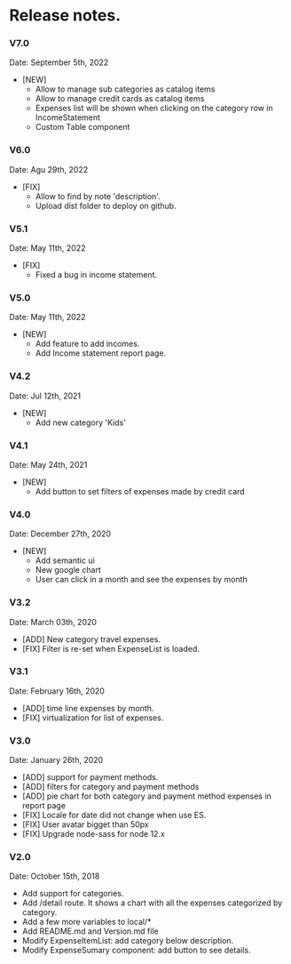 # Release notes.

### V7.0
Date: September 5th, 2022

* [NEW] 
   *  Allow to manage sub categories as catalog items
   *  Allow to manage credit cards as catalog items
   *  Expenses list will be shown when clicking on the category row in IncomeStatement
   *  Custom Table component

### V6.0
Date: Agu 29th, 2022

* [FIX] 
   *  Allow to find by note 'description'.
   *  Upload dist folder to deploy on github.

### V5.1
Date: May 11th, 2022

* [FIX] 
   *  Fixed a bug in income statement.
   
### V5.0
Date: May 11th, 2022

* [NEW] 
   *  Add feature to add incomes.
   *  Add Income statement report page.

### V4.2
Date: Jul 12th, 2021

* [NEW] 
   *  Add new category 'Kids'

### V4.1
Date: May 24th, 2021

* [NEW] 
   *  Add button to set filters of expenses made by credit card

### V4.0
Date: December 27th, 2020

* [NEW] 
   *  Add semantic ui
   *  New google chart 
   *  User can click in a month and see the expenses by month

### V3.2
Date: March 03th, 2020

* [ADD] New category travel expenses.
* [FIX] Filter is re-set when ExpenseList is loaded. 

### V3.1
Date: February 16th, 2020

* [ADD] time line expenses by month.
* [FIX] virtualization for list of expenses. 

### V3.0
Date: January 26th, 2020

* [ADD] support for payment methods.
* [ADD] filters for category and payment methods
* [ADD] pie chart for both category and payment method expenses in report page
* [FIX] Locale for date did not change when use ES.
* [FIX] User avatar bigget than 50px
* [FIX] Upgrade node-sass for node 12.x

### V2.0
Date: October 15th, 2018

* Add support for categories.
* Add /detail route. It shows a chart with all the expenses categorized by category.
* Add a few more variables to local/*
* Add README.md and Version.md file
* Modify ExpenseItemList: add category below description.
* Modify ExpenseSumary component: add button to see details.